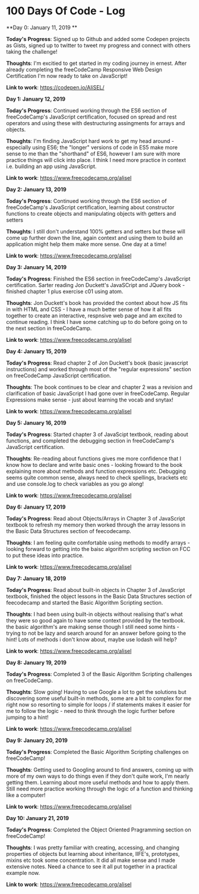 # 100 Days Of Code - Log

**Day 0: January 11, 2019 **

**Today's Progress**: Signed up to Github and added some Codepen projects as Gists, signed up to twitter to tweet my progress and connect with others taking the challenge!

**Thoughts**: I'm excitied to get started in my coding journey in ernest. After already completing the freeCodeCamp Responsive Web Design Certification I'm now ready to take on JavaScript!

**Link to work**: https://codepen.io/AliSEL/



**Day 1: January 12, 2019**

**Today's Progress**: Continued working through the ES6 section of freeCodeCamp's JavaScript certification, focused on spread and rest operators and using these with destructuring assingments for arrays and objects.

**Thoughts**: I'm finding JavaScript hard work to get my head around - especially using ES6; the "longer" versions of code in ES5 make more sense to me than the "shorthand" of ES6, however I am sure with more practice things will click into place. I think I need more practice in context i.e. building an app using JavaScript. 

**Link to work**: https://www.freecodecamp.org/alisel


**Day 2: January 13, 2019**

**Today's Progress**: Continued working through the ES6 section of freeCodeCamp's JavaScript certification, learning about constructor functions to create objects and manipulating objects with getters and setters 

**Thoughts**: I still don't understand 100% getters and setters but these will come up further down the line, again context and using them to build an application might help them make more sense. One day at a time! 

**Link to work**: https://www.freecodecamp.org/alisel

**Day 3: January 14, 2019**

**Today's Progress**: Finished the ES6 section in freeCodeCamp's JavaScript certification. Sarter reading Jon Duckett's JavaSCript and JQuery book - finished chapter 1 plus exercise c01 using atom. 

**Thoughts**: Jon Duckett's book has provided the context about how JS fits in with HTML and CSS - I have a much better sense of how it all fits together to create an interactive, respnsive web page and am excited to continue reading. I think I have some catching up to do before going on to the next section in freeCodeCamp.

**Link to work**: https://www.freecodecamp.org/alisel


**Day 4: January 15, 2019**

**Today's Progress**: Read chapter 2 of Jon Duckett's book (basic javascript instructions) and worked through most of the "regular expressions" section on freeCodeCamp JavaScript certification.

**Thoughts**: The book continues to be clear and chapter 2 was a revision and clarification of basic JavaScript I had gone over in freeCodeCamp. Regular Expressions make sense - just about learning the vocab and snytax! 

**Link to work**: https://www.freecodecamp.org/alisel

**Day 5: January 16, 2019**

**Today's Progress**: Started chapter 3 of JavaScipt textbook, reading about functions, and completed the debugging section in freeCodeCamp's JavaScript certification.

**Thoughts**: Re-reading about functions gives me more confidence that I know how to declare and write basic ones - looking froward to the book explaining more about methods and function expressions etc. Debugging seems quite common sense, always need to check spellings, brackets etc and use console.log to check variables as you go along!

**Link to work**: https://www.freecodecamp.org/alisel

**Day 6: January 17, 2019**

**Today's Progress**: Read about Objects/Arrays in Chapter 3 of JavaScript textbook to refresh my memory then worked through the array lessons in the Basic Data Structures section of feecodecamp. 

**Thoughts**: I am feeling quite comfortable using methods to modify arrays - looking forward to getting into the baisc algorithm scripting section on FCC to put these ideas into practice.

**Link to work**: https://www.freecodecamp.org/alisel


**Day 7: January 18, 2019**

**Today's Progress**: Read about built-in objects in Chapter 3 of JavaScript textbook, finished the object lessons in the Basic Data Structures section of feecodecamp and started the Basic Algorithm Scripting section.

**Thoughts**: I had been using built-in objects without realising that's what they were so good again to have some context provided by the textbook. the basic algorithm's are making sense though I still need some hints - trying to not be lazy and search around for an answer before going to the hint! Lots of methods i don't know about, maybe use lodash will help?

**Link to work**: https://www.freecodecamp.org/alisel

**Day 8: January 19, 2019**

**Today's Progress**: Completed 3 of the Basic Algorithm Scripting challenges on freeCodeCamp.

**Thoughts**: Slow going! Having to use Google a lot to get the solutions but discovering some useful built-in methods, some are a bit to complex for me right now so resorting to simple for loops / if statements makes it easier for me to follow the logic - need to think through the logic further before jumping to a hint!

**Link to work**: https://www.freecodecamp.org/alisel


**Day 9: January 20, 2019**

**Today's Progress**: Completed the Basic Algorithm Scripting challenges on freeCodeCamp!

**Thoughts**: Getting used to Googling around to find answers, coming up with more of my own ways to do things even if they don't quite work, I'm nearly getting them. Learning about more useful methods and how to apply them. Still need more practice working through the logic of a function and thinking like a computer!

**Link to work**: https://www.freecodecamp.org/alisel


**Day 10: January 21, 2019**

**Today's Progress**: Completed the Object Oriented Pragramming section on freeCodeCamp!

**Thoughts**: I was pretty familiar with creating, accessing, and changing properties of objects but learning about inheritance, IIFE's, prototypes, mixins etc took some concentration. It did all make sense and I made extensive notes. Need a chance to see it all put together in a practical example now.

**Link to work**: https://www.freecodecamp.org/alisel

